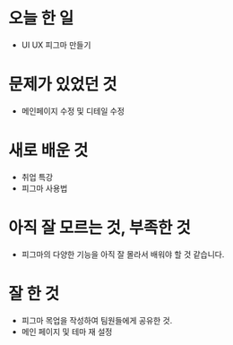 # 오늘 한 일
- UI UX 피그마 만들기

# 문제가 있었던 것
- 메인페이지 수정 및 디테일 수정

# 새로 배운 것
- 취업 특강
- 피그마 사용법

# 아직 잘 모르는 것, 부족한 것
- 피그마의 다양한 기능을 아직 잘 몰라서 배워야 할 것 같습니다.

# 잘 한 것
- 피그마 목업을 작성하여 팀원들에게 공유한 것.
- 메인 페이지 및 테마 재 설정


